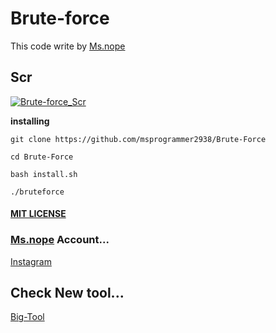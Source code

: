 # Brute-force

This code write by [Ms.nope](https://github.com/msprogrammer2938)

## Scr
[![Brute-force_Scr](https://user-images.githubusercontent.com/78996423/117994212-9f3b7c80-b355-11eb-8b2e-edf11482af9d.jpeg)](https://gtihub.com/msprogrammer2938/Brute-Force)


**installing**
```
git clone https://github.com/msprogrammer2938/Brute-Force

cd Brute-Force

bash install.sh

./bruteforce
```
#### [MIT LICENSE](https://github.com/msprogrammer2938/Brute-Force/blob/master/LICENSE)

### [Ms.nope](https://github.com/msprogrammer2938) Account...
[Instagram](https://instagram.com/programmer2938)

## Check New tool...
[Big-Tool](https://github.com/msprogrammer2938/Big-Tool)


